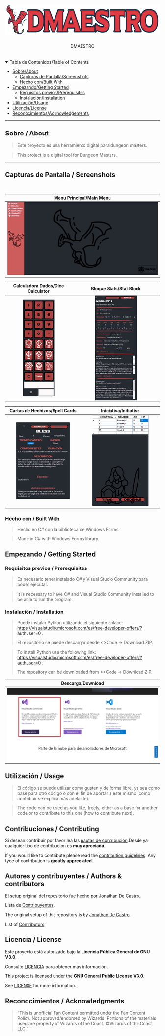 <h1 align="center">
  <a href="https://github.com/GITHUB_USERNAME/REPO_SLUG">
    <img src="Assets/Readme/logo_text.png" alt="Logo" width="700" height="100">
  </a>
</h1>

<div align="center">
  DMAESTRO
  <br />
 
  <br />
  
</div>

<div align="center">
<br />


</div>

<details open="open">
<summary>Tabla de Contenidos/Table of Contents</summary>

- [Sobre/About](#sobre--about)
  - [Capturas de Pantalla/Screenshots](#capturas-de-pantalla--screenshots)
  - [Hecho con/Built With](#hecho-con--built-with)
- [Empezando/Getting Started](#empezando--getting-started)
  - [Requisitos previos/Prerequisites](#requisitos-previos--prerequisites)
  - [Instalación/Installation](#instalaci%C3%B3n--installation)
- [Utilización/Usage](#utilizaci%C3%B3n--usage)
- [Licencia/License](#licencia--license)
- [Reconocimientos/Acknowledgements](#reconocimientos--acknowledgments)

</details>

---

## Sobre / About

> Este proyecto es una herramiento digital para dungeon masters. 

> This project is a digital tool for Dungeon Masters.
> 

---
## Capturas de Pantalla / Screenshots
<br>


|                        Menu Principal/Main Menu                             |    
| :-------------------------------------------------------------------:       | 
| <img src="Assets/Readme/MenuPrincipal.png" title="Main Menu" width="100%">  | 


|                           Calculadora Dados/Dice Calculator                 |                            Bloque Stats/Stat Block                              |                    
|  :-------------------------------------------------------------------:      | :-------------------------------------------------------------------:       |
| <img src="Assets/Readme/Calculadora.png" title="Calculator" width="50%">    |<img src="Assets/Readme/StatBlock.png" title="Main Menu" width="50%">       | 



| Cartas de Hechizos/Spell Cards                                              |Iniciativa/Initiative                                                       |
| :-------------------------------------------------------------------:       |:-------------------------------------------------------------------:       | 
<img src="Assets/Readme/SpellCard.png" title="Spell Card" width="75%">        |<img src="Assets/Readme/Iniciativa.png" title="Initiative" width="75%">      |



</details>

### Hecho con / Built With


> Hecho en C# con la biblioteca de Windows Forms. 

> Made in C# with Windows Forms library.

## Empezando / Getting Started

### Requisitos previos / Prerequisites


> Es necesario tener instalado C# y Visual Studio Community para poder ejecutar. 

> It is necessary to have C# and Visual Studio Community installed to be able to run the program.

### Instalación / Installation


> Puede instalar Python utilizando el siguiente enlace: https://visualstudio.microsoft.com/es/free-developer-offers/?authuser=0 . 
> 
> El repositorio se puede descargar desde <>Code -> Download ZIP. 

> To install Python use the following link: https://visualstudio.microsoft.com/es/free-developer-offers/?authuser=0 . 
> 
> The repository can be downloaded from <>Code -> Download ZIP.


|                        Descarga/Download                       |      
| :-------------------------------------------------------------------: | 
| <img src="Assets/Readme/Instalacion.png" title="Download" width="100%">  | 

## Utilización / Usage


> El código se puede utilizar como gusten y de forma libre, ya sea como base para otro código o con el fin de aportar a este mismo (como contribuir se explica más adelante).

> The code can be used as you like, freely, either as a base for another code or to contribute to this one (how to contribute next).

## Contribuciones / Contributing

Si desean contribuir por favor lea las [pautas de contribución](CONTRIBUTING.md).Desde ya cualquier tipo de contribución es **muy apreciada**.

If you would like to contribute please read the [contribution guidelines](CONTRIBUTING.md). Any tyoe of contribution is **greatly appreciated**.

## Autores y contribuyentes / Authors & contributors

El setup original del repositorio fue hecho por [Jonathan De Castro](https://github.com/jonybhm). 

Lista de [Contribuyentes](https://github.com/jonybhm/Shade_knight/contributors). 

The original setup of this repository is by [Jonathan De Castro](https://github.com/jonybhm).

List of [Contributors](https://github.com/jonybhm/Shade_knight/contributors).

## Licencia / License

Este proyecto está autorizado bajo la **Licencia Pública General de GNU V3.0**.

Consulte [LICENCIA](LICENSE) para obtener más información.

This project is licensed under the **GNU General Public License V3.0**.

See [LICENSE](LICENSE) for more information.

## Reconocimientos / Acknowledgments

> “This is unofficial Fan Content permitted under the Fan Content Policy. Not approved/endorsed by Wizards. Portions of the materials used are property of Wizards of the Coast. ©Wizards of the Coast LLC.”
